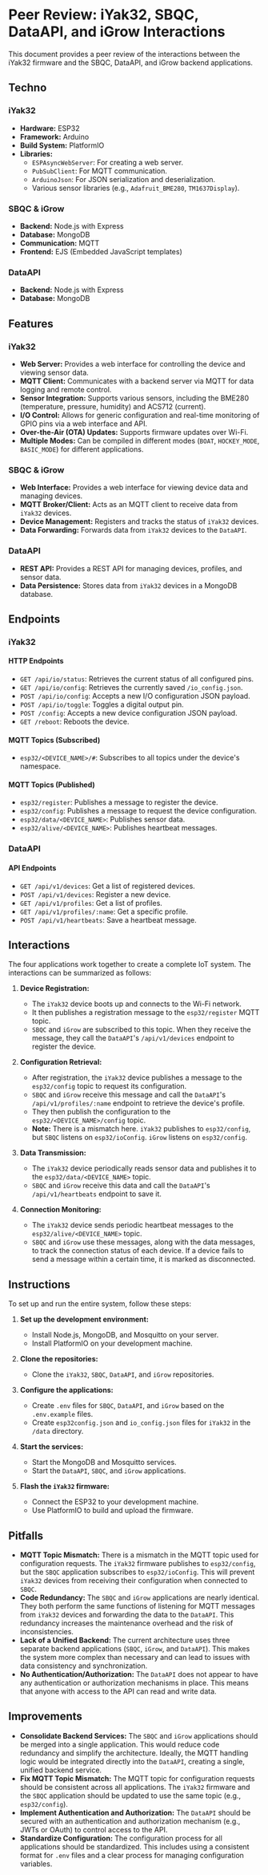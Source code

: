 # Peer Review: iYak32, SBQC, DataAPI, and iGrow Interactions

This document provides a peer review of the interactions between the iYak32 firmware and the SBQC, DataAPI, and iGrow backend applications.

## Techno

### iYak32
- **Hardware:** ESP32
- **Framework:** Arduino
- **Build System:** PlatformIO
- **Libraries:**
  - `ESPAsyncWebServer`: For creating a web server.
  - `PubSubClient`: For MQTT communication.
  - `ArduinoJson`: For JSON serialization and deserialization.
  - Various sensor libraries (e.g., `Adafruit_BME280`, `TM1637Display`).

### SBQC & iGrow
- **Backend:** Node.js with Express
- **Database:** MongoDB
- **Communication:** MQTT
- **Frontend:** EJS (Embedded JavaScript templates)

### DataAPI
- **Backend:** Node.js with Express
- **Database:** MongoDB

## Features

### iYak32
- **Web Server:** Provides a web interface for controlling the device and viewing sensor data.
- **MQTT Client:** Communicates with a backend server via MQTT for data logging and remote control.
- **Sensor Integration:** Supports various sensors, including the BME280 (temperature, pressure, humidity) and ACS712 (current).
- **I/O Control:** Allows for generic configuration and real-time monitoring of GPIO pins via a web interface and API.
- **Over-the-Air (OTA) Updates:** Supports firmware updates over Wi-Fi.
- **Multiple Modes:** Can be compiled in different modes (`BOAT`, `HOCKEY_MODE`, `BASIC_MODE`) for different applications.

### SBQC & iGrow
- **Web Interface:** Provides a web interface for viewing device data and managing devices.
- **MQTT Broker/Client:** Acts as an MQTT client to receive data from `iYak32` devices.
- **Device Management:** Registers and tracks the status of `iYak32` devices.
- **Data Forwarding:** Forwards data from `iYak32` devices to the `DataAPI`.

### DataAPI
- **REST API:** Provides a REST API for managing devices, profiles, and sensor data.
- **Data Persistence:** Stores data from `iYak32` devices in a MongoDB database.

## Endpoints

### iYak32

#### HTTP Endpoints
- `GET /api/io/status`: Retrieves the current status of all configured pins.
- `GET /api/io/config`: Retrieves the currently saved `/io_config.json`.
- `POST /api/io/config`: Accepts a new I/O configuration JSON payload.
- `POST /api/io/toggle`: Toggles a digital output pin.
- `POST /config`: Accepts a new device configuration JSON payload.
- `GET /reboot`: Reboots the device.

#### MQTT Topics (Subscribed)
- `esp32/<DEVICE_NAME>/#`: Subscribes to all topics under the device's namespace.

#### MQTT Topics (Published)
- `esp32/register`: Publishes a message to register the device.
- `esp32/config`: Publishes a message to request the device configuration.
- `esp32/data/<DEVICE_NAME>`: Publishes sensor data.
- `esp32/alive/<DEVICE_NAME>`: Publishes heartbeat messages.

### DataAPI

#### API Endpoints
- `GET /api/v1/devices`: Get a list of registered devices.
- `POST /api/v1/devices`: Register a new device.
- `GET /api/v1/profiles`: Get a list of profiles.
- `GET /api/v1/profiles/:name`: Get a specific profile.
- `POST /api/v1/heartbeats`: Save a heartbeat message.

## Interactions

The four applications work together to create a complete IoT system. The interactions can be summarized as follows:

1.  **Device Registration:**
    - The `iYak32` device boots up and connects to the Wi-Fi network.
    - It then publishes a registration message to the `esp32/register` MQTT topic.
    - `SBQC` and `iGrow` are subscribed to this topic. When they receive the message, they call the `DataAPI`'s `/api/v1/devices` endpoint to register the device.

2.  **Configuration Retrieval:**
    - After registration, the `iYak32` device publishes a message to the `esp32/config` topic to request its configuration.
    - `SBQC` and `iGrow` receive this message and call the `DataAPI`'s `/api/v1/profiles/:name` endpoint to retrieve the device's profile.
    - They then publish the configuration to the `esp32/<DEVICE_NAME>/config` topic.
    - **Note:** There is a mismatch here. `iYak32` publishes to `esp32/config`, but `SBQC` listens on `esp32/ioConfig`. `iGrow` listens on `esp32/config`.

3.  **Data Transmission:**
    - The `iYak32` device periodically reads sensor data and publishes it to the `esp32/data/<DEVICE_NAME>` topic.
    - `SBQC` and `iGrow` receive this data and call the `DataAPI`'s `/api/v1/heartbeats` endpoint to save it.

4.  **Connection Monitoring:**
    - The `iYak32` device sends periodic heartbeat messages to the `esp32/alive/<DEVICE_NAME>` topic.
    - `SBQC` and `iGrow` use these messages, along with the data messages, to track the connection status of each device. If a device fails to send a message within a certain time, it is marked as disconnected.

## Instructions

To set up and run the entire system, follow these steps:

1.  **Set up the development environment:**
    - Install Node.js, MongoDB, and Mosquitto on your server.
    - Install PlatformIO on your development machine.

2.  **Clone the repositories:**
    - Clone the `iYak32`, `SBQC`, `DataAPI`, and `iGrow` repositories.

3.  **Configure the applications:**
    - Create `.env` files for `SBQC`, `DataAPI`, and `iGrow` based on the `.env.example` files.
    - Create `esp32config.json` and `io_config.json` files for `iYak32` in the `/data` directory.

4.  **Start the services:**
    - Start the MongoDB and Mosquitto services.
    - Start the `DataAPI`, `SBQC`, and `iGrow` applications.

5.  **Flash the `iYak32` firmware:**
    - Connect the ESP32 to your development machine.
    - Use PlatformIO to build and upload the firmware.

## Pitfalls

- **MQTT Topic Mismatch:** There is a mismatch in the MQTT topic used for configuration requests. The `iYak32` firmware publishes to `esp32/config`, but the `SBQC` application subscribes to `esp32/ioConfig`. This will prevent `iYak32` devices from receiving their configuration when connected to `SBQC`.
- **Code Redundancy:** The `SBQC` and `iGrow` applications are nearly identical. They both perform the same functions of listening for MQTT messages from `iYak32` devices and forwarding the data to the `DataAPI`. This redundancy increases the maintenance overhead and the risk of inconsistencies.
- **Lack of a Unified Backend:** The current architecture uses three separate backend applications (`SBQC`, `iGrow`, and `DataAPI`). This makes the system more complex than necessary and can lead to issues with data consistency and synchronization.
- **No Authentication/Authorization:** The `DataAPI` does not appear to have any authentication or authorization mechanisms in place. This means that anyone with access to the API can read and write data.

## Improvements

- **Consolidate Backend Services:** The `SBQC` and `iGrow` applications should be merged into a single application. This would reduce code redundancy and simplify the architecture. Ideally, the MQTT handling logic would be integrated directly into the `DataAPI`, creating a single, unified backend service.
- **Fix MQTT Topic Mismatch:** The MQTT topic for configuration requests should be consistent across all applications. The `iYak32` firmware and the `SBQC` application should be updated to use the same topic (e.g., `esp32/config`).
- **Implement Authentication and Authorization:** The `DataAPI` should be secured with an authentication and authorization mechanism (e.g., JWTs or OAuth) to control access to the API.
- **Standardize Configuration:** The configuration process for all applications should be standardized. This includes using a consistent format for `.env` files and a clear process for managing configuration variables.